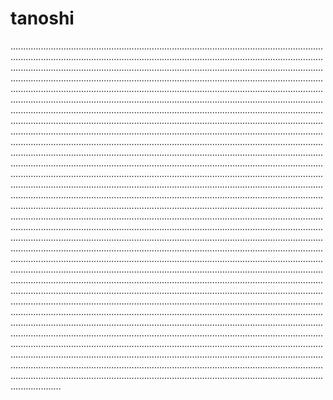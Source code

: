 # tanoshi

....................................................................................................................................................................................................................................................................................................................................................................................................................................................................................................................................................................................................................................................................................................................................................................................................................................................................................................................................................................................................................................................................................................................................................................................................................................................................................................................................................................................................................................................................................................................................................................................................................................................................................................................................................................................................................................................................................................................................................................................................................................................................................................................................................................................................................................................................................................................................................................................................................................................................................................................................................................................................................................................................................................................................................................................................................................................................................................................................................................................................................................................................................................................................................................................................................................................................................................................................................................................................................................................................................................................................................................................................................................................................................................................................................................................................................................................................................................................................................................................................................................................................................................................................................
